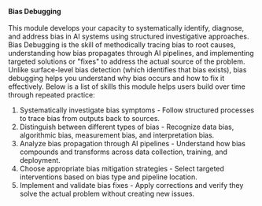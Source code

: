 **Bias Debugging** </br> </br>
This module develops your capacity to systematically identify, diagnose, and address bias in AI systems using structured investigative approaches. Bias Debugging is the skill of methodically tracing bias to root causes, understanding how bias propagates through AI pipelines, and implementing targeted solutions or "fixes" to address the actual source of the problem. Unlike surface-level bias detection (which identifies that bias exists), bias debugging helps you understand why bias occurs and how to fix it effectively. Below is a list of skills this module helps users build over time through repeated practice:
1. Systematically investigate bias symptoms - Follow structured processes to trace bias from outputs back to sources.
2. Distinguish between different types of bias - Recognize data bias, algorithmic bias, measurement bias, and interpretation bias.
3. Analyze bias propagation through AI pipelines - Understand how bias compounds and transforms across data collection, training, and deployment.
4. Choose appropriate bias mitigation strategies - Select targeted interventions based on bias type and pipeline location.
5. Implement and validate bias fixes - Apply corrections and verify they solve the actual problem without creating new issues.
